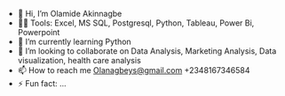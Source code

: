 - 👋 Hi, I’m Olamide Akinnagbe
- 👨‍💻 Tools: Excel, MS SQL, Postgresql, Python, Tableau, Power Bi, Powerpoint 
- 🌱 I’m currently learning Python 
- 💞️ I’m looking to collaborate on Data Analysis, Marketing Analysis, Data visualization, health care analysis
- 📫 How to reach me Olanagbeys@gmail.com  +2348167346584
- ⚡ Fun fact: ...

<!---
01amide/01amide is a ✨ special ✨ repository because its `README.md` (this file) appears on your GitHub profile.
You can click the Preview link to take a look at your changes.
--->
